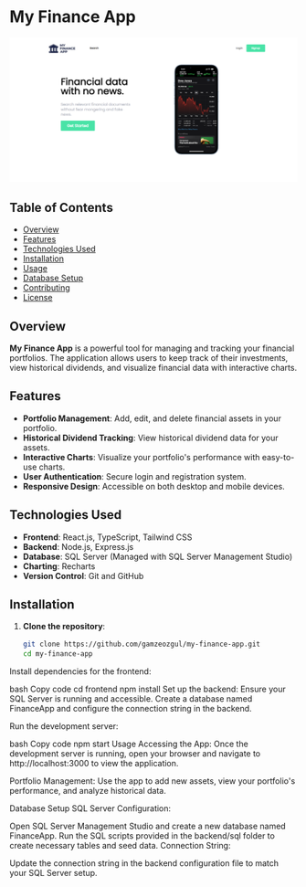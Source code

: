# My Finance App

[![My Finance App Screenshot](./homepage.png)](./assets/images/homepage.png)

## Table of Contents

- [Overview](#overview)
- [Features](#features)
- [Technologies Used](#technologies-used)
- [Installation](#installation)
- [Usage](#usage)
- [Database Setup](#database-setup)
- [Contributing](#contributing)
- [License](#license)

## Overview

**My Finance App** is a powerful tool for managing and tracking your financial portfolios. The application allows users to keep track of their investments, view historical dividends, and visualize financial data with interactive charts.

## Features

- **Portfolio Management**: Add, edit, and delete financial assets in your portfolio.
- **Historical Dividend Tracking**: View historical dividend data for your assets.
- **Interactive Charts**: Visualize your portfolio's performance with easy-to-use charts.
- **User Authentication**: Secure login and registration system.
- **Responsive Design**: Accessible on both desktop and mobile devices.

## Technologies Used

- **Frontend**: React.js, TypeScript, Tailwind CSS
- **Backend**: Node.js, Express.js
- **Database**: SQL Server (Managed with SQL Server Management Studio)
- **Charting**: Recharts
- **Version Control**: Git and GitHub

## Installation

1. **Clone the repository**:
   ```bash
   git clone https://github.com/gamzeozgul/my-finance-app.git
   cd my-finance-app
Install dependencies for the frontend:

bash
Copy code
cd frontend
npm install
Set up the backend: Ensure your SQL Server is running and accessible. Create a database named FinanceApp and configure the connection string in the backend.

Run the development server:

bash
Copy code
npm start
Usage
Accessing the App: Once the development server is running, open your browser and navigate to http://localhost:3000 to view the application.

Portfolio Management: Use the app to add new assets, view your portfolio's performance, and analyze historical data.

Database Setup
SQL Server Configuration:

Open SQL Server Management Studio and create a new database named FinanceApp.
Run the SQL scripts provided in the backend/sql folder to create necessary tables and seed data.
Connection String:

Update the connection string in the backend configuration file to match your SQL Server setup.
